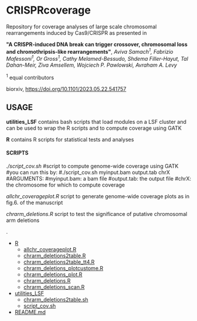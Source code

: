 # CRISPRcoverage

Repository for coverage analyses of large scale chromosomal rearrangements induced by Cas9/CRISPR as presented in 

**"A CRISPR-induced DNA break can trigger crossover, chromosomal loss and chromothripsis-like rearrangements"**, 
*Aviva Samach<sup>1</sup>, Fabrizio Mafessoni<sup>1</sup>, Or Gross<sup>1</sup>, Cathy Melamed-Bessudo, Shdema Filler-Hayut, Tal Dahan-Meir, Ziva Amsellem, Wojciech P. Pawlowski, Avraham A. Levy*

<sup>1</sup> equal contributors

biorxiv, https://doi.org/10.1101/2023.05.22.541757

## USAGE

**utilities_LSF** contains bash scripts that load modules on a LSF cluster and can be used to wrap the R scripts and to compute coverage using GATK

**R** contains R scripts for statistical tests and analyses

#### SCRIPTS

*./script_cov.sh*
#script to compute genome-wide coverage using GATK
#you can run this by:
#./script_cov.sh myinput.bam output.tab chrX
#ARGUMENTS:
#myinput.bam: a bam file
#output.tab: the output file
#chrX: the chromosome for which to compute coverage

*allchr_coverageplot.R*
script to generate genome-wide coverage plots as in fig.6. of the manuscript

*chrarm_deletions.R*
script to test the significance of putative chromosomal arm deletions


.
 * [R](./R)
   * [allchr_coverageplot.R](./R/allchr_coverageplot.R)
   * [chrarm_deletions2table.R](./R/chrarm_deletions2table.R)
   * [chrarm_deletions2table_tt4.R](./R/chrarm_deletions2table_tt4.R)
   * [chrarm_deletions_plotcustome.R](./R/chrarm_deletions_plotcustome.R)
   * [chrarm_deletions_plot.R](./R/chrarm_deletions_plot.R)
   * [chrarm_deletions.R](./R/chrarm_deletions.R)
   * [chrarm_deletions_scan.R](./R/chrarm_deletions_scan.R)
 * [utilities_LSF](./utilities_LSF)
   * [chrarm_deletions2table.sh](./utilities_LSF/chrarm_deletions2table.sh)
   * [script_cov.sh](./utilities_LSF/script_cov.sh)
 * [README.md](./README.md)

